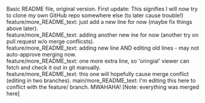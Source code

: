 Basic README file, original version.
First update: This signifies I will now try to clone my own GitHub repo somewhere else (to later cause trouble!)  
feature/more_README_text: just add a new line for now (maybe fix things above later).  
feature/more_README_text: adding another new ine for now (another try on pull request w/o merge conflicsts).  
feature/more_README_text: adding new line AND editing old lines - may not auto-approve merging now.  
feature/more_README_text: one more extra line, so 'oringial' viewer can fetch and check it out in git manually.  
feature/more_README_text: this one will hopefully cause merge conflict (editing in two branches).
main/more_README_text: I'm editing this here to conflict with the feature/ branch.  MWAHAHA!
[Note: everything was merged here]


